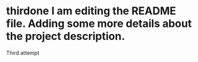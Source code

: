 # thirdone I am editing the README file. Adding some more details about the project description.
Third attempt
